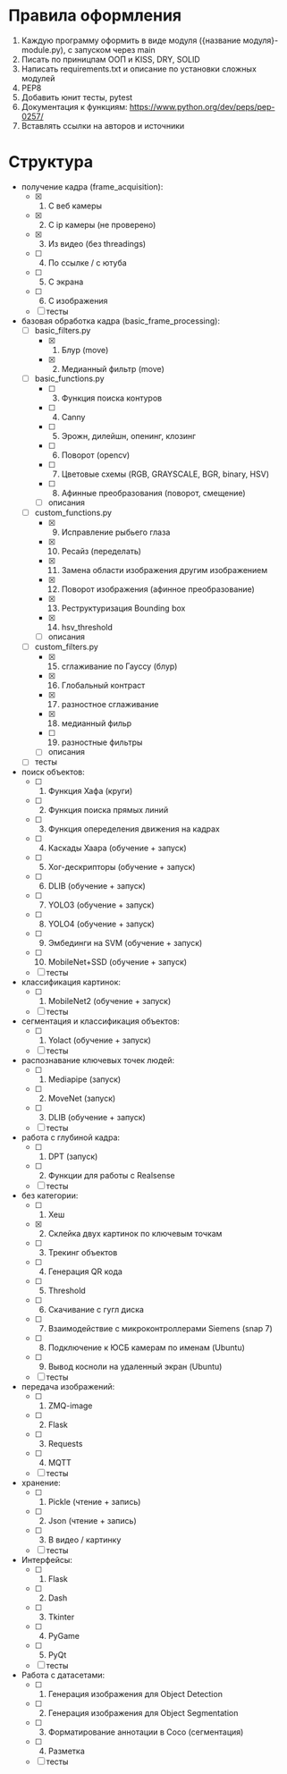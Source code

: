 # Правила оформления
1) Каждую программу оформить в виде модуля ({название модуля}-module.py), с запуском через main
2) Писать по приницпам ООП и KISS, DRY, SOLID
3) Написать requirements.txt и описание по установки сложных модулей
4) PEP8
5) Добавить юнит тесты, pytest
6) Документация к функциям: https://www.python.org/dev/peps/pep-0257/
7) Вставлять ссылки на авторов и источники

# Структура
- получение кадра (frame_acquisition):
  - [x] 1) С веб камеры
  - [x] 2) С ip камеры (не проверено)
  - [x] 3) Из видео (без threadings)
  - [ ] 4) По ссылке / с ютуба
  - [ ] 5) С экрана
  - [ ] 6) С изображения
  - [ ] тесты

- базовая обработка кадра (basic_frame_processing):
  + [ ] basic_filters.py
    - [x] 1) Блур (move)
    - [x] 2) Медианный фильтр (move)
  + [ ] basic_functions.py
    - [ ] 3) Функция поиска контуров
    - [ ] 4) Canny
    - [ ] 5) Эрожн, дилейшн, опенинг, клозинг
    - [ ] 6) Поворот (opencv)
    - [ ] 7) Цветовые схемы (RGB, GRAYSCALE, BGR, binary, HSV)
    - [ ] 8) Афинные преобразования (поворот, смещение)
    - [ ] описания
  + [ ] custom_functions.py
    - [x] 9) Исправление рыбьего глаза
    - [x] 10) Ресайз (переделать)
    - [x] 11) Замена области изображения другим изображением
    - [x] 12) Поворот изображения (афинное преобразование)
    - [x] 13) Реструктуризация Bounding box
    - [x] 14) hsv_threshold
    - [ ] описания
  + [ ] custom_filters.py
    - [x] 15) сглаживание по Гауссу (блур)
    - [x] 16) Глобальный контраст
    - [x] 17) разностное сглаживание
    - [x] 18) медианный фильр
    - [ ] 19) разностные фильтры
    - [ ] описания
  + [ ] тесты

- поиск объектов:
  - [ ] 1) Функция Хафа (круги)
  - [ ] 2) Функция поиска прямых линий
  - [ ] 3) Функция опеределения движения на кадрах
  - [ ] 4) Каскады Хаара (обучение + запуск)
  - [ ] 5) Хог-дескрипторы (обучение + запуск)
  - [ ] 6) DLIB (обучение + запуск)
  - [ ] 7) YOLO3 (обучение + запуск)
  - [ ] 8) YOLO4 (обучение + запуск)
  - [ ] 9) Эмбединги на SVM (обучение + запуск)
  - [ ] 10) MobileNet+SSD (обучение + запуск)
  - [ ] тесты

- классификация картинок:
  - [ ] 1) MobileNet2 (обучение + запуск)
  - [ ] тесты

- сегментация и классификация объектов:
  - [ ] 1) Yolact (обучение + запуск)
  - [ ] тесты

- распознавание ключевых точек людей:
  - [ ] 1) Mediapipe (запуск)
  - [ ] 2) MoveNet (запуск)
  - [ ] 3) DLIB (обучение + запуск)
  - [ ] тесты

- работа с глубиной кадра:
  - [ ] 1) DPT (запуск)
  - [ ] 2) Функции для работы  с Realsense
  - [ ] тесты

- без категории:
  - [ ] 1) Хеш
  - [x] 2) Склейка двух картинок по ключевым точкам
  - [ ] 3) Трекинг объектов
  - [ ] 4) Генерация QR кода
  - [ ] 5) Threshold
  - [ ] 6) Скачивание с гугл диска
  - [ ] 7) Взаимодействие с микроконтроллерами Siemens (snap 7)
  - [ ] 8) Подключение к ЮСБ камерам по именам (Ubuntu)
  - [ ] 9) Вывод косноли на удаленный экран (Ubuntu)
  - [ ] тесты

- передача изображений:
  - [ ] 1) ZMQ-image
  - [ ] 2) Flask
  - [ ] 3) Requests
  - [ ] 4) MQTT
  - [ ] тесты

- хранение: 
  - [ ] 1) Pickle (чтение + запись)
  - [ ] 2) Json (чтение + запись)
  - [ ] 3) В видео / картинку
  - [ ] тесты

- Интерфейсы:
  - [ ] 1) Flask
  - [ ] 2) Dash
  - [ ] 3) Tkinter
  - [ ] 4) PyGame
  - [ ] 5) PyQt
  - [ ] тесты

- Работа с датасетами:
  - [ ] 1) Генерация изображения для Object Detection
  - [ ] 2) Генерация изображения для Object Segmentation 
  - [ ] 3) Форматирование аннотации в Coco (сегментация)
  - [ ] 4) Разметка
  - [ ] тесты
